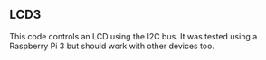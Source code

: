 LCD3
----
This code controls an LCD using the I2C bus.
It was tested using a Raspberry Pi 3 but should work with other
devices too.
